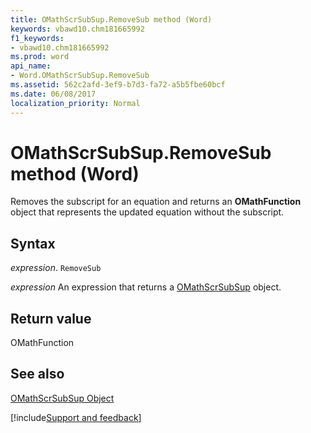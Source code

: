 ```yaml
---
title: OMathScrSubSup.RemoveSub method (Word)
keywords: vbawd10.chm181665992
f1_keywords:
- vbawd10.chm181665992
ms.prod: word
api_name:
- Word.OMathScrSubSup.RemoveSub
ms.assetid: 562c2afd-3ef9-b7d3-fa72-a5b5fbe60bcf
ms.date: 06/08/2017
localization_priority: Normal
---
```



# OMathScrSubSup.RemoveSub method (Word)

Removes the subscript for an equation and returns an  **OMathFunction** object that represents the updated equation without the subscript.


## Syntax

_expression_. `RemoveSub`

 _expression_ An expression that returns a [OMathScrSubSup](./Word.OMathScrSubSup.md) object.


## Return value

OMathFunction


## See also


[OMathScrSubSup Object](Word.OMathScrSubSup.md)

[!include[Support and feedback](~/includes/feedback-boilerplate.md)]